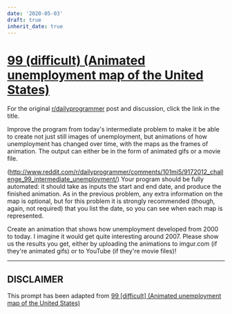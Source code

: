 ```yaml
---
date: '2020-05-03'
draft: true
inherit_date: true
---
```


# [99 (difficult) (Animated unemployment map of the United States)](https://www.reddit.com/r/dailyprogrammer/comments/101mpd/9172012_challenge_99_difficult_animated/)

For the original [r/dailyprogrammer](https://www.reddit.com/r/dailyprogrammer/) post and discussion, click the link in the title.

Improve the program from today's intermediate problem to make it be able to create not just still images of unemployment, but animations of how unemployment has changed over time, with the maps as the frames of animation. The output can either be in the form of animated gifs or a movie file.

(http://www.reddit.com/r/dailyprogrammer/comments/101mi5/9172012_challenge_99_intermediate_unemployment/)
Your program should be fully automated: it should take as inputs the start and end date, and produce the finished animation. As in the previous problem, any extra information on the map is optional, but for this problem it is strongly recommended (though, again, not required) that you list the date, so you can see when each map is represented. 

Create an animation that shows how unemployment developed from 2000 to today. I imagine it would get quite interesting around 2007. Please show us the results you get, either by uploading the animations to imgur.com (if they're animated gifs) or to YouTube (if they're movie files)!


----
## **DISCLAIMER**
This prompt has been adapted from [99 [difficult] (Animated unemployment map of the United States)](https://www.reddit.com/r/dailyprogrammer/comments/101mpd/9172012_challenge_99_difficult_animated/
)
